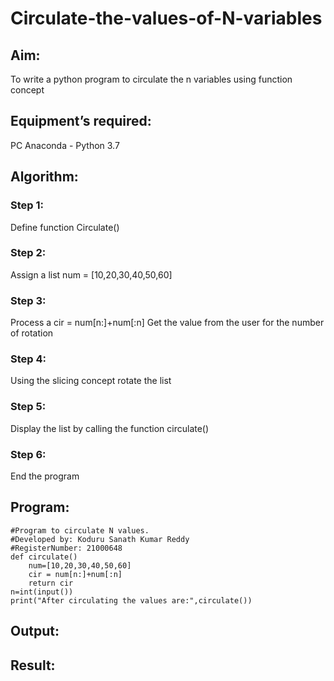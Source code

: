 # Circulate-the-values-of-N-variables
## Aim:
To write a python program to circulate the n variables using function concept
## Equipment’s required:
PC
Anaconda - Python 3.7
## Algorithm: 
### Step 1: 
Define function Circulate()
### Step 2: 
Assign a list num = [10,20,30,40,50,60]
### Step 3:
 Process a cir = num[n:]+num[:n]
Get the value from the user for the number of rotation
### Step 4: 
Using the slicing concept rotate the list
### Step 5: 
Display the list by calling the function circulate()
### Step 6: 
End the program
## Program:
~~~
#Program to circulate N values.
#Developed by: Koduru Sanath Kumar Reddy
#RegisterNumber: 21000648
def circulate()
    num=[10,20,30,40,50,60]
    cir = num[n:]+num[:n]
    return cir
n=int(input())
print("After circulating the values are:",circulate())
~~~
## Output:

## Result:
